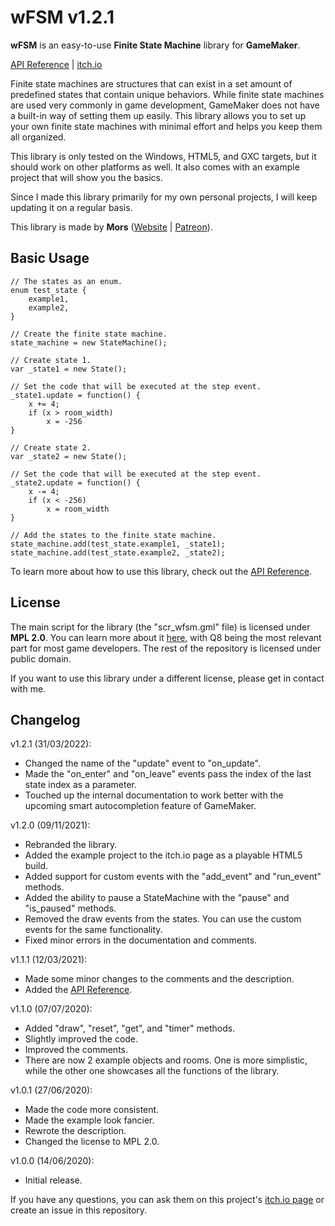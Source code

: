 # wFSM v1.2.1

**wFSM** is an easy-to-use **Finite State Machine** library for **GameMaker**.

[API Reference](https://github.com/MorsGames/wFSM/wiki) | [itch.io](https://mors-games.itch.io/wFSM)

Finite state machines are structures that can exist in a set amount of predefined states that contain unique behaviors. While finite state machines are used very commonly in game development, GameMaker does not have a built-in way of setting them up easily. This library allows you to set up your own finite state machines with minimal effort and helps you keep them all organized.

This library is only tested on the Windows, HTML5, and GXC targets, but it should work on other platforms as well. It also comes with an example project that will show you the basics.

Since I made this library primarily for my own personal projects, I will keep updating it on a regular basis.

This library is made by **Mors** ([Website](http://mors-games.com) | [Patreon](https://www.patreon.com/MorsGames)).


## Basic Usage

```gml
// The states as an enum.
enum test_state {
	example1,
	example2,
}

// Create the finite state machine.
state_machine = new StateMachine();

// Create state 1.
var _state1 = new State();

// Set the code that will be executed at the step event.
_state1.update = function() {
	x += 4;
	if (x > room_width)
		x = -256
}

// Create state 2.
var _state2 = new State();

// Set the code that will be executed at the step event.
_state2.update = function() {
	x -= 4;
	if (x < -256)
		x = room_width
}

// Add the states to the finite state machine.
state_machine.add(test_state.example1, _state1);
state_machine.add(test_state.example2, _state2);
```

To learn more about how to use this library, check out the [API Reference](https://github.com/MorsGames/wFSM/wiki).


## License
The main script for the library (the "scr_wfsm.gml" file) is licensed under **MPL 2.0**. You can learn more about it [here](https://www.mozilla.org/en-US/MPL/2.0/FAQ/), with Q8 being the most relevant part for most game developers. The rest of the repository is licensed under public domain.

If you want to use this library under a different license, please get in contact with me.


## Changelog
v1.2.1 (31/03/2022):
- Changed the name of the "update" event to "on_update".
- Made the "on_enter" and "on_leave" events pass the index of the last state index as a parameter.
- Touched up the internal documentation to work better with the upcoming smart autocompletion feature of GameMaker.

v1.2.0 (09/11/2021):
- Rebranded the library.
- Added the example project to the itch.io page as a playable HTML5 build.
- Added support for custom events with the "add_event" and "run_event" methods.
- Added the ability to pause a StateMachine with the "pause" and "is_paused" methods.
- Removed the draw events from the states. You can use the custom events for the same functionality.
- Fixed minor errors in the documentation and comments.

v1.1.1 (12/03/2021):
- Made some minor changes to the comments and the description.
- Added the [API Reference](https://github.com/MorsGames/wFSM/wiki).

v1.1.0 (07/07/2020):
- Added "draw", "reset", "get", and "timer" methods.
- Slightly improved the code.
- Improved the comments.
- There are now 2 example objects and rooms. One is more simplistic, while the other one showcases all the functions of the library.

v1.0.1 (27/06/2020):
- Made the code more consistent.
- Made the example look fancier.
- Rewrote the description.
- Changed the license to MPL 2.0.

v1.0.0 (14/06/2020):
- Initial release.

If you have any questions, you can ask them on this project's [itch.io page](https://mors-games.itch.io/wFSM) or create an issue in this repository.
